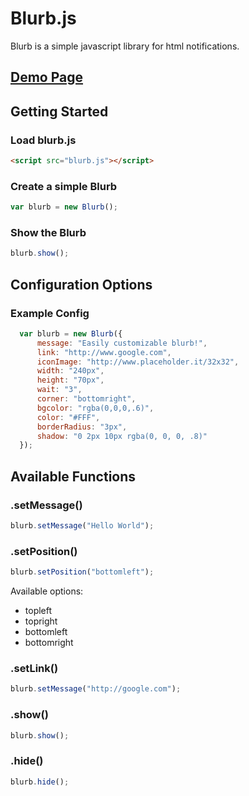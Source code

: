 # Blurb.js
Blurb is a simple javascript library for html notifications.
## [Demo Page](https://thisisjason.github.io/blurb)

## Getting Started
### Load blurb.js
```html
<script src="blurb.js"></script>
```
### Create a simple Blurb
```javascript
var blurb = new Blurb();
```

### Show the Blurb
```javascript
blurb.show();
```

## Configuration Options
### Example Config
```javascript
  var blurb = new Blurb({
      message: "Easily customizable blurb!",
      link: "http://www.google.com",
      iconImage: "http://www.placeholder.it/32x32",
      width: "240px",
      height: "70px",
      wait: "3",
      corner: "bottomright",
      bgcolor: "rgba(0,0,0,.6)",
      color: "#FFF", 
      borderRadius: "3px",
      shadow: "0 2px 10px rgba(0, 0, 0, .8)"
  });
```



## Available Functions
### .setMessage()
```javascript
blurb.setMessage("Hello World");
```
### .setPosition()
```javascript
blurb.setPosition("bottomleft");
```
Available options:
* topleft
* topright
* bottomleft
* bottomright


### .setLink()
```javascript
blurb.setMessage("http://google.com");
```

### .show()
```javascript
blurb.show();
```

### .hide()
```javascript
blurb.hide();
```
